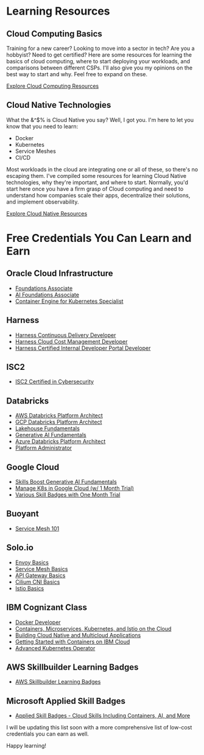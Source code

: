 # Learning Resources

## Cloud Computing Basics
Training for a new career? Looking to move into a sector in tech? Are you a hobbyist? Need to get certified?
Here are some resources for learning the basics of cloud computing, where to start deploying your workloads, and comparisons between different CSPs. I'll also give you my opinions on the best way to start and why. Feel free to expand on these.

[Explore Cloud Computing Resources](https://github.com/catinahat85/gitgudatcloudnative/tree/main/learning-resources/cloudcomputing)

## Cloud Native Technologies
What the &^$% is Cloud Native you say? Well, I got you. 
I'm here to let you know that you need to learn:
- Docker
- Kubernetes
- Service Meshes
- CI/CD

Most workloads in the cloud are integrating one or all of these, so there's no escaping them.
I've compiled some resources for learning Cloud Native technologies, why they're important, and where to start. Normally, you'd start here once you have a firm grasp of Cloud computing and need to understand how companies scale their apps, decentralize their solutions, and implement observability.

[Explore Cloud Native Resources](https://github.com/catinahat85/gitgudatcloudnative/tree/main/learning-resources/kubernetes)


# Free Credentials You Can Learn and Earn

## Oracle Cloud Infrastructure
- [Foundations Associate](https://education.oracle.com/oracle-cloud-infrastructure-2023-foundations-associate/pexam_1Z0-1085-24)
- [AI Foundations Associate](https://education.oracle.com/oracle-cloud-infrastructure-2024-ai-foundations-associate/pexam_1Z0-1122-24)
- [Container Engine for Kubernetes Specialist](https://blogs.oracle.com/oracleuniversity/post/announcing-the-2024-oci-container-engine-for-kubernetes-specialist-course)

## Harness
- [Harness Continuous Delivery Developer](https://university-registration.harness.io/certified-continuous-delivery-developer)
- [Harness Cloud Cost Management Developer](https://university-registration.harness.io/cloud-cost-management-developer)
- [Harness Certified Internal Developer Portal Developer](https://university-registration.harness.io/certified-internal-developer-portal-developer)

## ISC2
- [ISC2 Certified in Cybersecurity](https://www.isc2.org/certifications/cc)

## Databricks
- [AWS Databricks Platform Architect](https://www.databricks.com/learn/training/certification)
- [GCP Databricks Platform Architect](https://www.databricks.com/learn/training/certification)
- [Lakehouse Fundamentals](https://www.databricks.com/learn/training/certification)
- [Generative AI Fundamentals](https://www.databricks.com/learn/training/certification)
- [Azure Databricks Platform Architect](https://www.databricks.com/learn/training/certification)
- [Platform Administrator](https://www.databricks.com/learn/training/certification)

## Google Cloud
- [Skills Boost Generative AI Fundamentals](https://www.cloudskillsboost.google/paths/118)
- [Manage K8s in Google Cloud (w/ 1 Month Trial)](https://www.cloudskillsboost.google/course_templates/783)
- [Various Skill Badges with One Month Trial](https://www.cloudskillsboost.google/)

## Buoyant
- [Service Mesh 101](https://buoyant.io/courses/service-mesh-101)

## Solo.io
- [Envoy Basics](https://academy.solo.io/learn/courses/81/envoy-basics)
- [Service Mesh Basics](https://academy.solo.io/learn/courses/80/service-mesh-basics)
- [API Gateway Basics](https://academy.solo.io/learn/courses/79/api-gateway-basics)
- [Cilium CNI Basics](https://academy.solo.io/learn/courses/78/cilium-cni-basics)
- [Istio Basics](https://academy.solo.io/learn/courses/77/istio-basics)

## IBM Cognizant Class
- [Docker Developer](https://cognitiveclass.ai/badges/docker-essentials)
- [Containers, Microservices, Kubernetes, and Istio on the Cloud](https://cognitiveclass.ai/learn/containers-k8s-and-istio-on-ibm-cloud)
- [Building Cloud Native and Multicloud Applications](https://cognitiveclass.ai/badges/building-cloud-native-and-multicloud-applications)
- [Getting Started with Containers on IBM Cloud](https://cognitiveclass.ai/badges/getting-started-with-containers-on-ibm-cloud)
- [Advanced Kubernetes Operator](https://cognitiveclass.ai/badges/advanced-kubernetes-operator)

## AWS Skillbuilder Learning Badges
- [AWS Skillbuilder Learning Badges](https://aws.amazon.com/training/badges/)

## Microsoft Applied Skill Badges
- [Applied Skill Badges - Cloud Skills Including Containers, AI, and More](https://learn.microsoft.com/en-us/credentials/browse/?credential_types=applied%20skills)



I will be updating this list soon with a more comprehensive list of low-cost credentials you can earn as well.

Happy learning!

